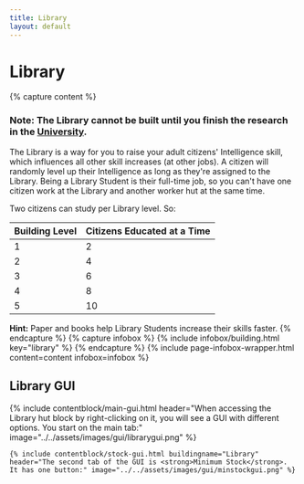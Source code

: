 ```yaml
---
title: Library
layout: default
---
```

# Library

{% capture content %}
### Note: The Library cannot be built until you finish the research in the [University](../../source/buildings/university).

The Library is a way for you to raise your adult citizens' Intelligence skill, which influences all other skill increases (at other jobs). A citizen will randomly level up their Intelligence as long as they're assigned to the Library. Being a Library Student is their full-time job, so you can't have one citizen work at the Library and another worker hut at the same time.

Two citizens can study per Library level. So: 

| Building Level | Citizens Educated at a Time |
| -------------- | --------------------------- |
| 1              | 2                           |
| 2              | 4                           |
| 3              | 6                           |
| 4              | 8                           |
| 5              | 10                          |

**Hint:** Paper and books help Library Students increase their skills faster.
{% endcapture %}
{% capture infobox %}
{% include infobox/building.html key="library" %}
{% endcapture %}
{% include page-infobox-wrapper.html content=content infobox=infobox %}

## Library GUI

<div class="row">
  <div class="col">
    {% include contentblock/main-gui.html header="When accessing the Library hut block by right-clicking on it, you will see a GUI with different options. You start on the main tab:" image="../../assets/images/gui/librarygui.png" %}

    {% include contentblock/stock-gui.html buildingname="Library" header="The second tab of the GUI is <strong>Minimum Stock</strong>. It has one button:" image="../../assets/images/gui/minstockgui.png" %}
  </div>
</div>
